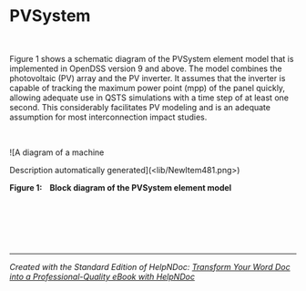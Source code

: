 # PVSystem

&nbsp;

Figure 1 shows a schematic diagram of the PVSystem element model that is implemented in OpenDSS version 9 and above. The model combines the photovoltaic (PV) array and the PV inverter. It assumes that the inverter is capable of tracking the maximum power point (mpp) of the panel quickly, allowing adequate use in QSTS simulations with a time step of at least one second. This considerably facilitates PV modeling and is an adequate assumption for most interconnection impact studies.

&nbsp;

![A diagram of a machine

Description automatically generated](<lib/NewItem481.png>)

**Figure 1:&nbsp; &nbsp; Block diagram of the PVSystem element model**

&nbsp;

&nbsp;

&nbsp;


***
_Created with the Standard Edition of HelpNDoc: [Transform Your Word Doc into a Professional-Quality eBook with HelpNDoc](<https://www.helpndoc.com/step-by-step-guides/how-to-convert-a-word-docx-file-to-an-epub-or-kindle-ebook/>)_
